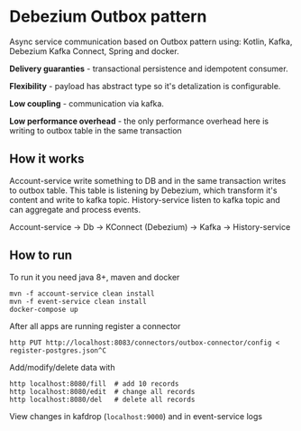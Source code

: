 
# Debezium Outbox pattern

Async service communication based on Outbox pattern using: Kotlin, Kafka, Debezium Kafka Connect, Spring and docker.

**Delivery guaranties** - transactional persistence and idempotent consumer.

**Flexibility** - payload has abstract type so it's detalization is configurable.

**Low coupling** - communication via kafka.

**Low performance overhead** - the only performance overhead here is writing to outbox table in 
the same transaction

## How it works

Account-service write something to DB and in the same transaction writes to outbox table.
This table is listening by Debezium, which transform it's content and write to kafka topic.
History-service listen to kafka topic and can aggregate and process events.

Account-service -> Db -> KConnect (Debezium) -> Kafka -> History-service

## How to run

To run it you need java 8+, maven and docker

```shell script
mvn -f account-service clean install
mvn -f event-service clean install
docker-compose up
```

After all apps are running register a connector

```shell script
http PUT http://localhost:8083/connectors/outbox-connector/config < register-postgres.json^C
```

Add/modify/delete data with
```shell script
http localhost:8080/fill  # add 10 records
http localhost:8080/edit  # change all records
http localhost:8080/del   # delete all records
```

View changes in kafdrop (`localhost:9000`) and in event-service logs

